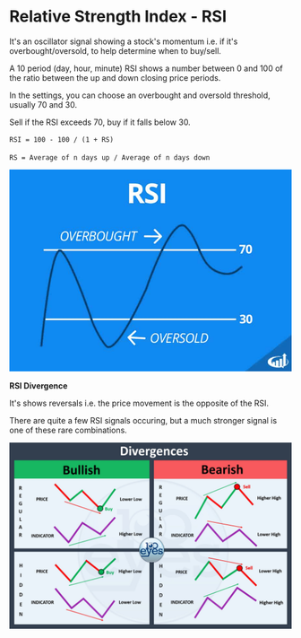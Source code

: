 # Relative Strength Index - RSI

It's an oscillator signal showing a stock's momentum i.e. if it's overbought/oversold, to help determine when to buy/sell.

A 10 period (day, hour, minute) RSI shows a number between 0 and 100 of the ratio between the up and down closing price periods.

In the settings, you can choose an overbought and oversold threshold, usually 70 and 30.

Sell if the RSI exceeds 70, buy if it falls below 30.

```
RSI = 100 - 100 / (1 + RS)

RS = Average of n days up / Average of n days down
```

![RSI](../../pics/indicators/rsi.jpg)

**RSI Divergence**

It's shows reversals i.e. the price movement is the opposite of the RSI.

There are quite a few RSI signals occuring, but a much stronger signal is one of these rare combinations.

![RSI](../../pics/indicators/rsi_divergence.jpg)
